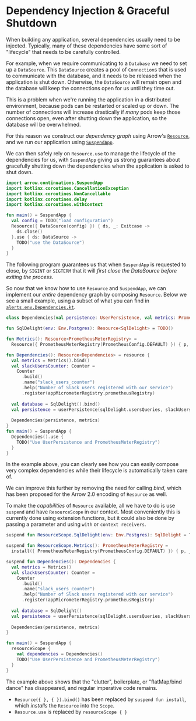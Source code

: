 # Dependency Injection & Graceful Shutdown

When building any application, several dependencies usually need to be injected.
Typically, many of these dependencies have some sort of "lifecycle" that needs to be carefully controlled.

For example, when we require communicating to a `Database` we need to set up a `DataSource`.
This `DataSource` creates a pool of `Connection`s that is used to communicate with the database,
and it needs to be released when the application is shut down.
Otherwise, the `DataSource` will remain open and the database will keep the connections open for us until they time out.

This is a problem when we're running the application in a distributed environment, because pods can be restarted or scaled up or down.
The number of connections will increase drastically if _many_ pods keep those connections open, 
even after shutting down the application, so the database will be overwhelmed.

For this reason we construct our _dependency graph_ using Arrow's [`Resource`](https://arrow-kt.io/docs/apidocs/arrow-fx-coroutines/arrow.fx.coroutines/-resource/),
and we run our application using [`SuspendApp`](https://arrow-kt.github.io/suspendapp/).

We can then safely rely on `Resource.use` to manage the lifecycle of the dependencies for us,
with `SuspendApp` giving us strong guarantees about gracefully shutting down the dependencies when the application is asked to shut down.

```kotlin
import arrow.continuations.SuspendApp
import kotlinx.coroutines.CancellationException
import kotlinx.coroutines.NonCancellable
import kotlinx.coroutines.delay
import kotlinx.coroutines.withContext

fun main() = SuspendApp {
  val config = TODO("load configuration")
  Resource({ DataSource(config) }) { ds, _: Exitcase ->
    ds.close()
  }.use { ds: DataSource ->
    TODO("use the DataSource")
  }
}
```

The following program guarantees us that when `SuspendApp` is requested to close,
by `SIGINT` or `SIGTERM` that it will _first close the DataSource before exiting the process_.

So now that we know how to use `Resource` and `SuspendApp`, we can implement our _entire_ dependency graph by composing `Resource`.
Below we see a small example, using a subset of what you can find in [`alerts.env.Dependencies.kt`](src/main/kotlin/alerts/env/Dependencies.kt).

```kotlin
class Dependencies(val persistence: UserPersistence, val metrics: PrometheusMeterRegistry)

fun SqlDelight(env: Env.Postgres): Resource<SqlDelight> = TODO()

fun Metrics(): Resource<PrometheusMeterRegistry> = 
  Resource({ PrometheusMeterRegistry(PrometheusConfig.DEFAULT) }) { p, _: ExitCase -> p.close() }

fun Dependencies(): Resource<Dependencies> = resource {
  val metrics = Metrics().bind()
  val slackUsersCounter: Counter =
    Counter
      .build()
      .name("slack_users_counter")
      .help("Number of Slack users registered with our service")
      .register(appMicrometerRegistry.prometheusRegistry)
  
  val database = SqlDelight().bind()
  val persistence = userPersistence(sqlDelight.usersQueries, slackUsersCounter)
  
  Dependencies(persistence, metrics)
}
fun main() = SuspendApp {
  Dependencies().use {
    TODO("Use UserPersistence and PrometheusMeterRegistry")
  }
}
```

In the example above,
you can clearly see how you can easily compose very complex dependencies while their lifecycle is automatically taken care of.

We can improve this further by removing the need for calling _bind_, which has been proposed for the Arrow 2.0 encoding of `Resource` as well.

To make the _capabilities_ of `Resource` available, all we have to do is use `suspend` and have `ResourceScope` in our context.
Most conveniently this is currently done using extension functions,
but it could also be done by passing a parameter and using `with` or `context receivers`.

```kotlin
suspend fun ResourceScope.SqlDelight(env: Env.Postgres): SqlDelight = TODO()

suspend fun ResourceScope.Metrics(): PrometheusMeterRegistry =
  install({ PrometheusMeterRegistry(PrometheusConfig.DEFAULT) }) { p, _: ExitCase -> p.close() }

suspend fun Dependencies(): Dependencies {
  val metrics = Metrics()
  val slackUsersCounter: Counter =
    Counter
      .build()
      .name("slack_users_counter")
      .help("Number of Slack users registered with our service")
      .register(appMicrometerRegistry.prometheusRegistry)
  
  val database = SqlDelight()
  val persistence = userPersistence(sqlDelight.usersQueries, slackUsersCounter)
  
  Dependencies(persistence, metrics)
}

fun main() = SuspendApp {
  resourceScope {
    val dependencies = Dependencies()
    TODO("Use UserPersistence and PrometheusMeterRegistry")
  }
}
```

The example above shows that the "clutter", boilerplate, or "flatMap/bind dance" has disappeared, and regular imperative code remains.

- `Resource({ }, { }).bind()` has been replaced by `suspend fun install`, which _installs_ the `Resource` into the `Scope`.
- `Resource.use` is replaced by `resourceScope { }`
